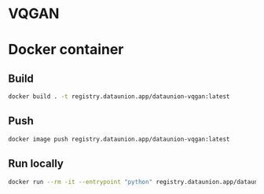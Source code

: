 # VQGAN

# Docker container

## Build

```bash
docker build . -t registry.dataunion.app/dataunion-vqgan:latest
```
## Push

```bash
docker image push registry.dataunion.app/dataunion-vqgan:latest
```

## Run locally

```bash
docker run --rm -it --entrypoint "python" registry.dataunion.app/dataunion-vqgan /app/algorithm.py
```